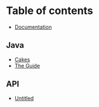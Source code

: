 # Table of contents

* [Documentation](README.md)

## Java

* [Cakes](java/untitled.md)
* [The Guide](java/the-guide.md)

## API <a id="documentation"></a>

* [Untitled](documentation/untitled.md)


